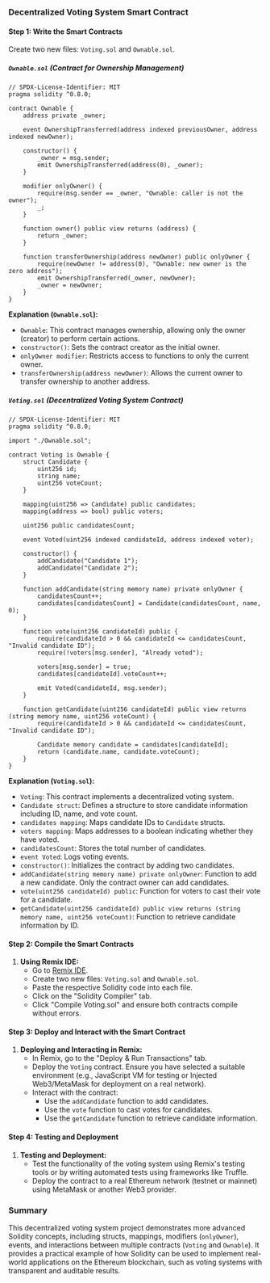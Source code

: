 ### Decentralized Voting System Smart Contract

#### Step 1: Write the Smart Contracts

Create two new files: `Voting.sol` and `Ownable.sol`.

##### `Ownable.sol` (Contract for Ownership Management)

```solidity
// SPDX-License-Identifier: MIT
pragma solidity ^0.8.0;

contract Ownable {
    address private _owner;

    event OwnershipTransferred(address indexed previousOwner, address indexed newOwner);

    constructor() {
        _owner = msg.sender;
        emit OwnershipTransferred(address(0), _owner);
    }

    modifier onlyOwner() {
        require(msg.sender == _owner, "Ownable: caller is not the owner");
        _;
    }

    function owner() public view returns (address) {
        return _owner;
    }

    function transferOwnership(address newOwner) public onlyOwner {
        require(newOwner != address(0), "Ownable: new owner is the zero address");
        emit OwnershipTransferred(_owner, newOwner);
        _owner = newOwner;
    }
}
```

**Explanation (`Ownable.sol`):**

- `Ownable`: This contract manages ownership, allowing only the owner (creator) to perform certain actions.
- `constructor()`: Sets the contract creator as the initial owner.
- `onlyOwner modifier`: Restricts access to functions to only the current owner.
- `transferOwnership(address newOwner)`: Allows the current owner to transfer ownership to another address.

##### `Voting.sol` (Decentralized Voting System Contract)

```solidity
// SPDX-License-Identifier: MIT
pragma solidity ^0.8.0;

import "./Ownable.sol";

contract Voting is Ownable {
    struct Candidate {
        uint256 id;
        string name;
        uint256 voteCount;
    }

    mapping(uint256 => Candidate) public candidates;
    mapping(address => bool) public voters;

    uint256 public candidatesCount;

    event Voted(uint256 indexed candidateId, address indexed voter);

    constructor() {
        addCandidate("Candidate 1");
        addCandidate("Candidate 2");
    }

    function addCandidate(string memory name) private onlyOwner {
        candidatesCount++;
        candidates[candidatesCount] = Candidate(candidatesCount, name, 0);
    }

    function vote(uint256 candidateId) public {
        require(candidateId > 0 && candidateId <= candidatesCount, "Invalid candidate ID");
        require(!voters[msg.sender], "Already voted");

        voters[msg.sender] = true;
        candidates[candidateId].voteCount++;

        emit Voted(candidateId, msg.sender);
    }

    function getCandidate(uint256 candidateId) public view returns (string memory name, uint256 voteCount) {
        require(candidateId > 0 && candidateId <= candidatesCount, "Invalid candidate ID");

        Candidate memory candidate = candidates[candidateId];
        return (candidate.name, candidate.voteCount);
    }
}
```

**Explanation (`Voting.sol`):**

- `Voting`: This contract implements a decentralized voting system.
- `Candidate struct`: Defines a structure to store candidate information including ID, name, and vote count.
- `candidates mapping`: Maps candidate IDs to `Candidate` structs.
- `voters mapping`: Maps addresses to a boolean indicating whether they have voted.
- `candidatesCount`: Stores the total number of candidates.
- `event Voted`: Logs voting events.
- `constructor()`: Initializes the contract by adding two candidates.
- `addCandidate(string memory name) private onlyOwner`: Function to add a new candidate. Only the contract owner can add candidates.
- `vote(uint256 candidateId) public`: Function for voters to cast their vote for a candidate.
- `getCandidate(uint256 candidateId) public view returns (string memory name, uint256 voteCount)`: Function to retrieve candidate information by ID.

#### Step 2: Compile the Smart Contracts

1. **Using Remix IDE:**
   - Go to [Remix IDE](https://remix.ethereum.org/).
   - Create two new files: `Voting.sol` and `Ownable.sol`.
   - Paste the respective Solidity code into each file.
   - Click on the "Solidity Compiler" tab.
   - Click "Compile Voting.sol" and ensure both contracts compile without errors.

#### Step 3: Deploy and Interact with the Smart Contract

1. **Deploying and Interacting in Remix:**
   - In Remix, go to the "Deploy & Run Transactions" tab.
   - Deploy the `Voting` contract. Ensure you have selected a suitable environment (e.g., JavaScript VM for testing or Injected Web3/MetaMask for deployment on a real network).
   - Interact with the contract:
     - Use the `addCandidate` function to add candidates.
     - Use the `vote` function to cast votes for candidates.
     - Use the `getCandidate` function to retrieve candidate information.

#### Step 4: Testing and Deployment

1. **Testing and Deployment:**
   - Test the functionality of the voting system using Remix's testing tools or by writing automated tests using frameworks like Truffle.
   - Deploy the contract to a real Ethereum network (testnet or mainnet) using MetaMask or another Web3 provider.

### Summary

This decentralized voting system project demonstrates more advanced Solidity concepts, including structs, mappings, modifiers (`onlyOwner`), events, and interactions between multiple contracts (`Voting` and `Ownable`). It provides a practical example of how Solidity can be used to implement real-world applications on the Ethereum blockchain, such as voting systems with transparent and auditable results.
